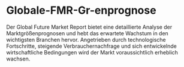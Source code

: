 # Globale-FMR-Gr-enprognose
Der Global Future Market Report bietet eine detaillierte Analyse der Marktgrößenprognosen und hebt das erwartete Wachstum in den wichtigsten Branchen hervor. Angetrieben durch technologische Fortschritte, steigende Verbrauchernachfrage und sich entwickelnde wirtschaftliche Bedingungen wird der Markt voraussichtlich erheblich wachsen.
